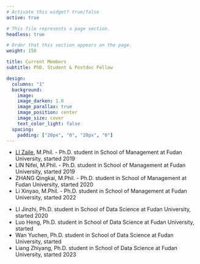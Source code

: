 ```yaml
---
# Activate this widget? true/false
active: true

# This file represents a page section.
headless: true

# Order that this section appears on the page.
weight: 150

title: Current Members
subtitle: PhD. Student & Postdoc Fellow

design:
  columns: "1"
  background:
    image:
    image_darken: 1.0
    image_parallax: true
    image_position: center
    image_size: cover
    text_color_light: false
  spacing:
    padding: ["20px", "0", "20px", "0"]
---
```


<!-- Welcome to the demo of the **academic resumé template** for Wowchemy, the Website Builder for Hugo.

[Explore similar templates](https://wowchemy.com/templates/)

**Over 500,000 [Amazing Websites](https://wowchemy.com/) have Already Been Built with Wowchemy**

**[Join](https://wowchemy.com/templates/) the Most Empowered Hugo Community** -->
<!-- * KUANG Xianyu, Ph.D. student at City University of Hong Kong, started 2017 -->
<!-- * WANG Tan, Ph.D. student in School of Data Science at Fudan University, started 2019 -->
* [LI Zaile](https://sites.google.com/view/zaileli/), M.Phil. - Ph.D. student in School of Management at Fudan University, started 2019
* LIN Nifei, M.Phil. - Ph.D. student in School of Management at Fudan University, started 2019
* ZHANG Qingkai, M.Phil. -  Ph.D. student in School of Management at Fudan University, started 2020
* Li Xinyao, M.Phil. - Ph.D. student in School of Management at Fudan University, started 2022
<!--  -->
* LI Jinzhi, Ph.D. student in School of Data Science at Fudan University, started 2020
* Luo Heng, Ph.D. student in School of Data Science at Fudan University, started
* Wan Yuchen, Ph.D. student in School of Data Science at Fudan University, started
* Liang Zhiyang, Ph.D. student in School of Data Science at Fudan University, started 2023
<!-- * WANG Shoudao, master's student in School of Data Science at Fudan University, started 2019
* ZHUANG Zi, master's student in School of Data Science at Fudan University, started 2019
* Fu Han, master's student in School of Data Science at Fudan University, started 2020 -->
<!-- * Lei Kepeng
* Liu Zhujun
* Wang Jingyi
* Ying Wenhao
* Ouyang Wanlu
* Zhao Lei
* Qin Kexin -->

<!-- {{% callout note %}}
This homepage section is an example of adding [elements](https://wowchemy.com/docs/content/writing-markdown-latex/) to the [*Blank* widget](https://wowchemy.com/docs/getting-started/page-builder/).

Backgrounds can be applied to any section. Here, the *background* option is set give an *image parallax* effect.
{{% /callout %}} -->
